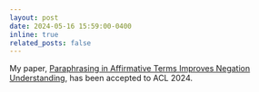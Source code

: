```yaml
---
layout: post
date: 2024-05-16 15:59:00-0400
inline: true
related_posts: false
---
```


My paper, [Paraphrasing in Affirmative Terms Improves Negation Understanding](https://aclanthology.org/2024.acl-short.55/), has been accepted to ACL 2024. 